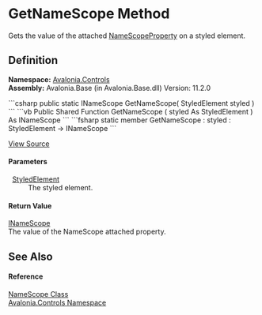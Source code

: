 # GetNameScope Method


Gets the value of the attached <a href="F_Avalonia_Controls_NameScope_NameScopeProperty">NameScopeProperty</a> on a styled element.



## Definition
**Namespace:** <a href="N_Avalonia_Controls">Avalonia.Controls</a>  
**Assembly:** Avalonia.Base (in Avalonia.Base.dll) Version: 11.2.0

<Tabs groupId="api-code-preview">
<TabItem value="csharp" label="C#">
```csharp
public static INameScope GetNameScope(
	StyledElement styled
)
```
</TabItem>
<TabItem value="vb" label="VB">
```vb
Public Shared Function GetNameScope ( 
	styled As StyledElement
) As INameScope
```
</TabItem>
<TabItem value="fsharp" label="F#">
```fsharp
static member GetNameScope : 
        styled : StyledElement -> INameScope 
```
</TabItem>
</Tabs>



<a href="https://github.com/AvaloniaUI/Avalonia/tree/master/src/Avalonia.Base/Controls/NameScope.cs#L35" title="View the source code">View Source</a>



#### Parameters
<dl><dt>  <a href="T_Avalonia_StyledElement">StyledElement</a></dt><dd>The styled element.</dd></dl>

#### Return Value
<a href="T_Avalonia_Controls_INameScope">INameScope</a>  
The value of the NameScope attached property.

## See Also


#### Reference
<a href="T_Avalonia_Controls_NameScope">NameScope Class</a>  
<a href="N_Avalonia_Controls">Avalonia.Controls Namespace</a>  

